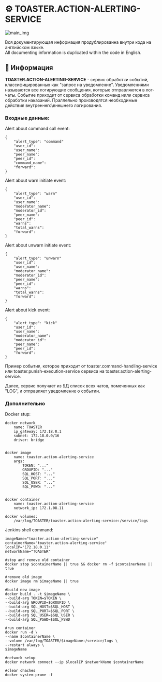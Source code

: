 # ⚙️ TOASTER.ACTION-ALERTING-SERVICE

![main_img](https://github.com/STALCRAFT-FUNCKA/toaster.message-handling-service/assets/76991612/8bb6b3bf-8385-4d4b-80cc-e104d5283a9c)

Вся документирующая информация продублированна внутри кода на английском языке.<br>
All documenting information is duplicated within the code in English.<br>

## 📄 Информация
**TOASTER.ACTION-ALERTING-SERVICE** - сервис обработки событий, классифицированных как "запрос на уведомление". Уведомлениями называются все логирующие сообщения, которые отправляются в лог-чаты. Событие приходит от сервиса обработки команд иили сервиса обработки наказаний. Праллельно производятся необходимые действия внутреннего\внешнего логирования.

### Входные данные:
Alert about command call event:
```
{
    "alert_type": "command"
    "user_id":
    "user_name":
    "peer_name":
    "peer_id":
    "command_name":
    "forward":
}
```

Alert about warn initiate event:
```
{
    "alert_type": "warn"
    "user_id":
    "user_name":
    "moderator_name":
    "moderator_id":
    "peer_name":
    "peer_id":
    "warns":
    "total_warns":
    "forward":
}
```

Alert about unwarn initiate event:
```
{
    "alert_type": "unwarn"
    "user_id":
    "user_name":
    "moderator_name":
    "moderator_id":
    "peer_name":
    "peer_id":
    "warns":
    "total_warns":
    "forward":
}
```

Alert about kick event:
```
{
    "alert_type": "kick"
    "user_id":
    "user_name":
    "moderator_name":
    "moderator_id":
    "peer_name":
    "peer_id":
    "forward":
}

```
Пример события, которое приходит от toaster.command-handling-service или toaster.punish-execution-service сервиса на toaster.action-alerting-service.

Далее, сервиc получает из БД список всех чатов, помеченных как "LOG", и отправляет уведомление о событии.

### Дополнительно
Docker stup:
```
docker network
    name: TOASTER
    ip_gateway: 172.18.0.1
    subnet: 172.18.0.0/16
    driver: bridge


docker image
    name: toaster.action-alerting-service
    args:
        TOKEN: "..."
        GROUPID: "..."
        SQL_HOST: "..."
        SQL_PORT: "..."
        SQL_USER: "..."
        SQL_PSWD: "..."


docker container
    name: toaster.action-alerting-service
    network_ip: 172.1.08.11

docker volumes:
    /var/log/TOASTER/toaster.action-alerting-service:/service/logs
```

Jenkins shell command:
```
imageName="toaster.action-alerting-service"
containerName="toaster.action-alerting-service"
localIP="172.18.0.11"
networkName="TOASTER"

#stop and remove old container
docker stop $containerName || true && docker rm -f $containerName || true

#remove old image
docker image rm $imageName || true

#build new image
docker build . -t $imageName \
--build-arg TOKEN=$TOKEN \
--build-arg GROUPID=$GROUPID \
--build-arg SQL_HOST=$SQL_HOST \
--build-arg SQL_PORT=$SQL_PORT \
--build-arg SQL_USER=$SQL_USER \
--build-arg SQL_PSWD=$SQL_PSWD

#run container
docker run -d \
--name $containerName \
--volume /var/log/TOASTER/$imageName:/service/logs \
--restart always \
$imageName

#network setup
docker network connect --ip $localIP $networkName $containerName

#clear chaches
docker system prune -f
```
